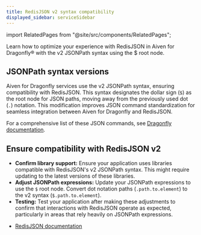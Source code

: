 ```yaml
---
title: RedisJSON v2 syntax compatibility
displayed_sidebar: serviceSidebar
---
```


import RelatedPages from "@site/src/components/RelatedPages";

Learn how to optimize your experience with RedisJSON in Aiven for Dragonfly® with the v2 JSONPath syntax using the $ root node.

## JSONPath syntax versions

Aiven for Dragonfly services use the v2 JSONPath syntax, ensuring compatibility with
RedisJSON. This syntax designates the dollar sign (`$`) as the root node for JSON paths,
moving away from the previously used dot (`.`) notation. This modification improves JSON
command standardization for seamless integration between Aiven for Dragonfly and
RedisJSON.

For a comprehensive list of these JSON commands,
see [Dragonfly documentation](https://www.dragonflydb.io/docs/category/json).

## Ensure compatibility with RedisJSON v2

- **Confirm library support:** Ensure your application uses libraries compatible with
  RedisJSON's v2 JSONPath syntax. This might require updating to the latest versions of
  these libraries.
- **Adjust JSONPath expressions:** Update your JSONPath expressions to use the `$` root
  node. Convert dot notation paths (`.path.to.element`) to the v2
  syntax (`$.path.to.element`).
- **Testing:** Test your application after making these adjustments to
  confirm that interactions with RedisJSON operate as expected, particularly in
  areas that rely heavily on JSONPath expressions.

<RelatedPages/>

- [RedisJSON documentation](https://redis.io/docs/data-types/json/path/)
